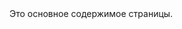 <!DOCTYPE html>
<html>
	<head>
		<meta charset="utf-8">
		<title>Это заголовок тайтл</title>
	</head>
	<body>
		Это основное содержимое страницы.
	</body>
</html>
